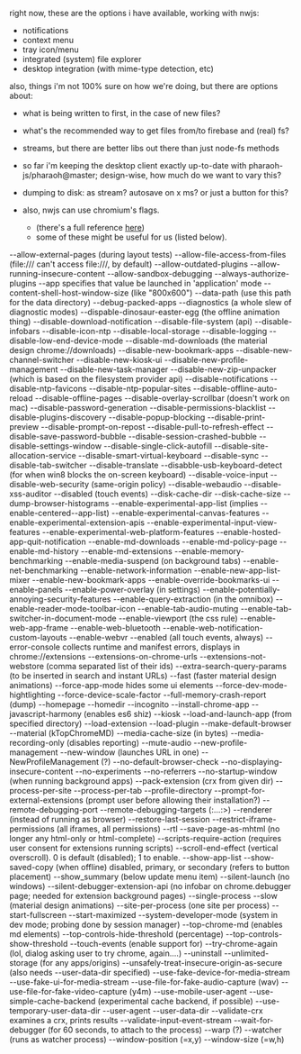 right now, these are the options i have available, working with nwjs:
* notifications
* context menu
* tray icon/menu
* integrated (system) file explorer
* desktop integration (with mime-type detection, etc)

also, things i'm not 100% sure on how we're doing, but there are options about:
* what is being written to first, in the case of new files?
* what's the recommended way to get files from/to firebase and (real) fs?
* streams, but there are better libs out there than just node-fs methods
* so far i'm keeping the desktop client exactly up-to-date with pharaoh-js/pharaoh@master; design-wise, how much do we want to vary this?
* dumping to disk: as stream? autosave on x ms? or just a button for this?

* also, nwjs can use chromium's flags.
  * (there's a full reference [here](http://peter.sh/experiments/chromium-command-line-switches/))
  * some of these might be useful for us (listed below).

--allow-external-pages (during layout tests)
--allow-file-access-from-files (file:/// can't access file:///, by default)
--allow-outdated-plugins
--allow-running-insecure-content
--allow-sandbox-debugging
--always-authorize-plugins
--app specifies that value be launched in 'application' mode
--content-shell-host-window-size (like "800x600")
--data-path (use this path for the data directory)
--debug-packed-apps
--diagnostics (a whole slew of diagnostic modes)
--dispable-dinosaur-easter-egg (the offline animation thing)
--disable-download-notification
--disable-file-system (api)
--disable-infobars
--disable-icon-ntp
--disable-local-storage
--disable-logging
--disable-low-end-device-mode
--disable-md-downloads (the material design chrome://downloads)
--disable-new-bookmark-apps
--disable-new-channel-switcher
--disable-new-kiosk-ui
--disable-new-profile-management
--disable-new-task-manager
--disable-new-zip-unpacker (which is based on the filesystem provider api)
--disable-notifications
--disable-ntp-favicons
--disable-ntp-popular-sites
--disable-offline-auto-reload
--disable-offline-pages
--disable-overlay-scrollbar (doesn't work on mac)
--disable-password-generation
--disable-permissions-blacklist
--disable-plugins-discovery
--disable-popup-blocking
--disable-print-preview
--disable-prompt-on-repost
--disable-pull-to-refresh-effect
--disable-save-password-bubble
--disable-session-crashed-bubble
--disable-settings-window
--disable-single-click-autofill
--disable-site-allocation-service
--disable-smart-virtual-keyboard
--disable-sync
--disable-tab-switcher
--disable-translate
--disabble-usb-keyboard-detect (for when win8 blocks the on-screen keyboard)
--disable-voice-input
--disable-web-security (same-origin policy)
--disable-webaudio
--disable-xss-auditor
--disabled (touch events)
--disk-cache-dir
--disk-cache-size
--dump-browser-histograms
--enable-experimental-app-list (implies --enable-centered--app-list)
--enable-experimental-canvas-features
--enable-experimental-extension-apis
--enable-experimental-input-view-features
--enable-experimental-web-platform-features
--enable-hosted-app-quit-notification
--enable-md-downloads
--enable-md-policy-page
--enable-md-history
--enable-md-extensions
--enable-memory-benchmarking
--enable-media-suspend (on background tabs)
--enable-net-benchmarking
--enable-network-information
--enable-new-app-list-mixer
--enable-new-bookmark-apps
--enable-override-bookmarks-ui
--enable-panels
--enable-power-overlay (in settings)
--enable-potentially-annoying-security-features
--enable-query-extraction (in the omnibox)
--enable-reader-mode-toolbar-icon
--enable-tab-audio-muting
--enable-tab-switcher-in-document-mode
--enable-viewport (the css rule)
--enable-web-app-frame
--enable-web-bluetooth
--enable-web-notification-custom-layouts
--enable-webvr
--enabled (all touch events, always)
--error-console collects runtime and manifest errors, displays in chrome://extensions
--extensions-on-chrome-urls
--extensions-not-webstore (comma separated list of their ids)
--extra-search-query-params (to be inserted in search and instant URLs)
--fast (faster material design animations)
--force-app-mode hides some ui elements
--force-dev-mode-hightlighting
--force-device-scale-factor
--full-memory-crash-report (dump)
--homepage
--homedir
--incognito
--install-chrome-app
--javascript-harmony (enables es6 shiz)
--kiosk
--load-and-launch-app (from specified directory)
--load-extension
--load-plugin
--make-default-browser
--material (kTopChromeMD)
--media-cache-size (in bytes)
--media-recording-only (disables reporting)
--mute-audio
--new-profile-management
--new-window (launches URL in one)
--NewProfileManagement (?)
--no-default-browser-check
--no-displaying-insecure-content
--no-experiments
--no-referrers
--no-startup-window (when running background apps)
--pack-extension (crx from given dir)
--process-per-site
--process-per-tab
--profile-directory
--prompt-for-external-extensions (prompt user before allowing their installation?)
--remote-debugging-port
--remote-debugging-targets (<host>:<port>...<host>:<port>>)
--renderer (instead of running as browser)
--restore-last-session
--restrict-iframe-permissions (all iframes, all permissions)
--rtl
--save-page-as-mhtml (no longer any html-only or html-complete)
--scripts-require-action (requires user consent for extensions running scripts)
--scroll-end-effect (vertical overscroll). 0 is default (disabled); 1 to enable.
--show-app-list
--show-saved-copy (when offline) disabled, primary, or secondary (refers to button placement)
--show_summary (below update menu item)
--silent-launch (no windows)
--silent-debugger-extension-api (no infobar on chrome.debugger page; needed for extension background pages)
--single-process
--slow (material design animations)
--site-per-process (one site per process)
--start-fullscreen
--start-maximized
--system-developer-mode (system in dev mode; probing done by session manager)
--top-chrome-md (enables md elements)
--top-controls-hide-threshold (percentage)
--top-controls-show-threshold
--touch-events (enable support for)
--try-chrome-again (lol, dialog asking user to try chrome, again....)
--uninstall
--unlimited-storage (for any apps/origins)
--unsafely-treat-insecure-origin-as-secure (also needs --user-data-dir specified)
--use-fake-device-for-media-stream
--use-fake-ui-for-media-stream
--use-file-for-fake-audio-capture (wav)
--use-file-for-fake-video-capture (y4m)
--use-mobile-user-agent
--use-simple-cache-backend (experimental cache backend, if possible)
--use-temporary-user-data-dir
--user-agent
--user-data-dir
--validate-crx examines a crx, prints results
--validate-input-event-stream
--wait-for-debugger (for 60 seconds, to attach to the process)
--warp (?)
--watcher (runs as watcher process)
--window-position (=x,y)
--window-size (=w,h)

